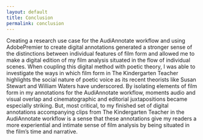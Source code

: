 ```yaml
---
layout: default
title: Conclusion
permalink: conclusion
---
```

<!-- Add an essay or interpretive material below this line,
using HTML or markdown.  Do not modify this file above this line -->
Creating a research use case for the AudiAnnotate workflow and using AdobePremier to create digital annotations generated a stronger sense of the distinctions between individual features of film form and allowed me to make a digital edition of my film analysis situated in the flow of individual scenes. When coupling this digital method with poetic theory, I was able to investigate the ways in which film form in The Kindergarten Teacher highlights the social nature of poetic voice as its recent theorists like Susan Stewart and William Waters have underscored. By isolating elements of film form in my annotations for the AudiAnnotate workflow, moments audio and visual overlap and cinematographic and editorial juxtapositions became especially striking. But, most critical, to my finished set of digital annotations accompanying clips from The Kindergarten Teacher in the AudiAnnotate workflow is a sense that these annotations give my readers a more experiential and intimate sense of film analysis by being situated in the film’s time and narrative. 

